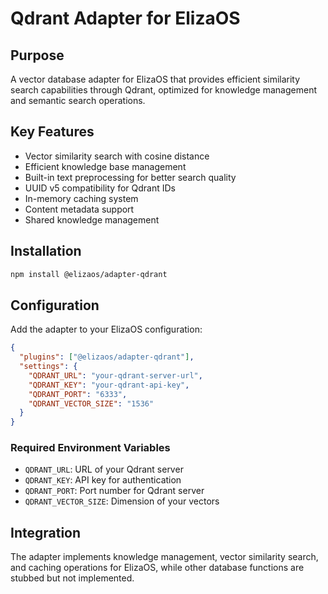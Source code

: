 # Qdrant Adapter for ElizaOS

## Purpose

A vector database adapter for ElizaOS that provides efficient similarity search capabilities through Qdrant, optimized for knowledge management and semantic search operations.

## Key Features

- Vector similarity search with cosine distance
- Efficient knowledge base management
- Built-in text preprocessing for better search quality
- UUID v5 compatibility for Qdrant IDs
- In-memory caching system
- Content metadata support
- Shared knowledge management

## Installation

```bash
npm install @elizaos/adapter-qdrant
```

## Configuration

Add the adapter to your ElizaOS configuration:

```json
{
  "plugins": ["@elizaos/adapter-qdrant"],
  "settings": {
    "QDRANT_URL": "your-qdrant-server-url",
    "QDRANT_KEY": "your-qdrant-api-key",
    "QDRANT_PORT": "6333",
    "QDRANT_VECTOR_SIZE": "1536"
  }
}
```

### Required Environment Variables

- `QDRANT_URL`: URL of your Qdrant server
- `QDRANT_KEY`: API key for authentication
- `QDRANT_PORT`: Port number for Qdrant server
- `QDRANT_VECTOR_SIZE`: Dimension of your vectors

## Integration

The adapter implements knowledge management, vector similarity search, and caching operations for ElizaOS, while other database functions are stubbed but not implemented.
